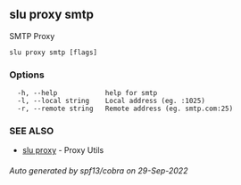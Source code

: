 ## slu proxy smtp

SMTP Proxy

```
slu proxy smtp [flags]
```

### Options

```
  -h, --help            help for smtp
  -l, --local string    Local address (eg. :1025)
  -r, --remote string   Remote address (eg. smtp.com:25)
```

### SEE ALSO

* [slu proxy](slu_proxy.md)	 - Proxy Utils

###### Auto generated by spf13/cobra on 29-Sep-2022
